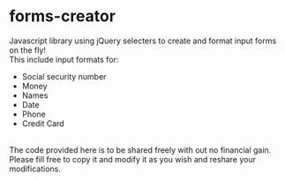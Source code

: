 # forms-creator
Javascript library using jQuery selecters to create and format input forms on the fly!<br>
This include input formats for:
  <ul>
    <li>Social security number</li>
    <li>Money</li>
    <li>Names</li>
    <li>Date</li>
    <li>Phone</li>
    <li>Credit Card</li>
  </ul>
  <br>
The code provided here is to be shared freely with out no financial gain.
Please fill free to copy it and modify it as you wish and 
reshare your modifications. 
